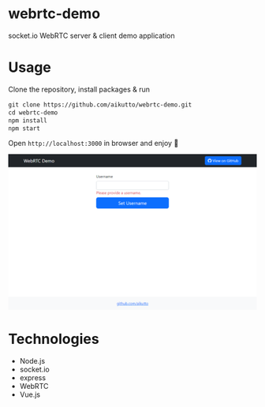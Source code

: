 # webrtc-demo

socket.io WebRTC server &amp; client demo application

# Usage

Clone the repository, install packages & run

```
git clone https://github.com/aikutto/webrtc-demo.git
cd webrtc-demo
npm install
npm start
```

Open `http://localhost:3000` in browser and enjoy 🎉️

![ss.png](assets/ss.png)

# Technologies

* Node.js
* socket.io
* express
* WebRTC
* Vue.js
